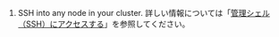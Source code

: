 1. SSH into any node in your cluster. 詳しい情報については「[管理シェル（SSH）にアクセスする](/enterprise/admin/configuration/accessing-the-administrative-shell-ssh)」を参照してください。

